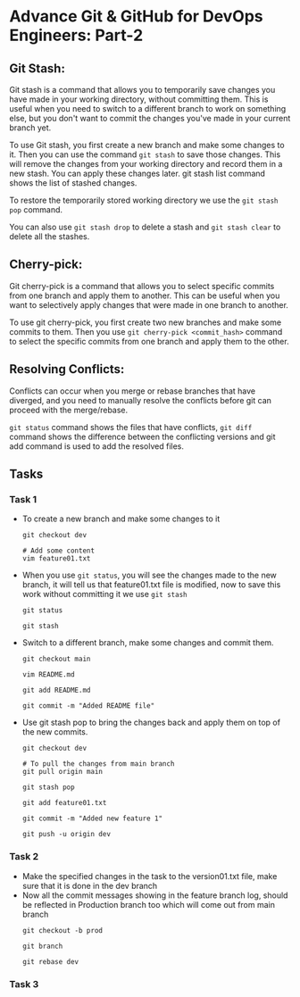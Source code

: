 # Advance Git & GitHub for DevOps Engineers: Part-2

## Git Stash:
Git stash is a command that allows you to temporarily save changes you have made in your working directory, without committing them. This is useful when you need to switch to a different branch to work on something else, but you don't want to commit the changes you've made in your current branch yet.

To use Git stash, you first create a new branch and make some changes to it. Then you can use the command `git stash` to save those changes. This will remove the changes from your working directory and record them in a new stash. You can apply these changes later. git stash list command shows the list of stashed changes.

To restore the temporarily stored working directory we use the `git stash pop` command.

You can also use `git stash drop` to delete a stash and `git stash clear` to delete all the stashes.

## Cherry-pick:
Git cherry-pick is a command that allows you to select specific commits from one branch and apply them to another. This can be useful when you want to selectively apply changes that were made in one branch to another.

To use git cherry-pick, you first create two new branches and make some commits to them. Then you use `git cherry-pick <commit_hash>` command to select the specific commits from one branch and apply them to the other.

## Resolving Conflicts:
Conflicts can occur when you merge or rebase branches that have diverged, and you need to manually resolve the conflicts before git can proceed with the merge/rebase.


`git status` command shows the files that have conflicts, `git diff` command shows the difference between the conflicting versions and git add command is used to add the resolved files.


## Tasks

### Task 1

- To create a new branch and make some changes to it
    ```shell
    git checkout dev

    # Add some content
    vim feature01.txt
    ```
- When you use `git status`, you will see the changes made to the new branch, it will tell us that feature01.txt file is modified, now to save this work without committing it we use `git stash`
    ```shell
    git status

    git stash
    ```
- Switch to a different branch, make some changes and commit them.
    ```shell
    git checkout main

    vim README.md

    git add README.md

    git commit -m "Added README file"
    ```
- Use git stash pop to bring the changes back and apply them on top of the new commits.
    ```shell
    git checkout dev

    # To pull the changes from main branch
    git pull origin main

    git stash pop

    git add feature01.txt

    git commit -m "Added new feature 1"

    git push -u origin dev
    ```


### Task 2

- Make the specified changes in the task to the version01.txt file, make sure that it is done in the dev branch
- Now all the commit messages showing in the feature branch log, should be reflected in Production branch too which will come out from main branch
    ```shell
    git checkout -b prod

    git branch

    git rebase dev
    ```

### Task 3